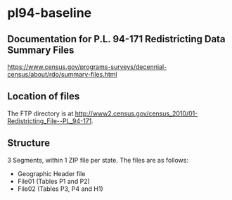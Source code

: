 # pl94-baseline

## Documentation for P.L. 94-171 Redistricting Data Summary Files
https://www.census.gov/programs-surveys/decennial-census/about/rdo/summary-files.html

## Location of files
The FTP directory is at http://www2.census.gov/census_2010/01-Redistricting_File--PL_94-171.

## Structure
3 Segments, within 1 ZIP file per state.
The files are as follows:
- Geographic Header file
- File01 (Tables P1 and P2)
- File02 (Tables P3, P4 and H1)

